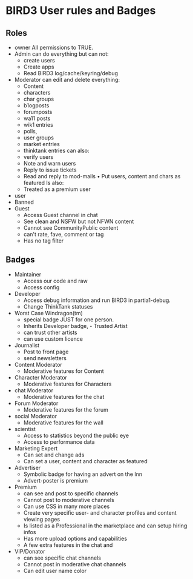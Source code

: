 # BIRD3 User rules and Badges

## Roles
- owner
  All permissions to TRUE.
- Admin
  can do everything
  but can not:
  * create users
  * Create apps
  * Read BIRD3 log/cache/keyring/debug
- Moderator
  can edit and delete everything:
  * Content
  * characters
  * char groups
  * b1ogposts
  * forumposts
  * wa11 posts
  * wik1 entries
  * polls,
  * user groups
  * market entries
  * thinktank entries
  can also:
  * verify users
  * Note and warn users
  * Reply to issue tickets
  * Read and reply to mod-mails
  • Put users, content and chars as featured Is also:
  * Treated as a premium user
- user
- Banned
- Guest
  * Access Guest channel in chat
  * See clean and NSFW but not NFWN content
  * Cannot see CommunityPublic content
  * can't rate, fave, comment or tag
  * Has no tag filter

## Badges
- Maintainer
  * Access our code and raw
  * Access config
- Developer
  * Access debug information and run BIRD3 in partia1-debug.
  * Change ThinkTank statuses
- Worst Case Windragon(tm)
  * special badge JUST for one person.
  * Inherits Developer badge, - Trusted Artist
  * can trust other artists
  * can use custom licence
- Journalist
  * Post to front page
  * send newsletters
- Content Moderator
  * Moderative features for Content
- Character Moderator
  * Moderative features for Characters
- chat Moderator
  * Moderative features for the chat
- Forum Moderator
  * Moderative features for the forum
- social Moderator
  * Moderative features for the wall
- scientist
  * Access to statistics beyond the public eye
  * Access to performance data
- Marketing Expert
  * Can set and change ads
  * Can set a user, content and character as featured
- Advertiser
  * Symbolic badge for having an advert on the Inn
  * Advert-poster is premium
- Premium
  * can see and post to specific channels
  * Cannot post to moderative channels
  * Can use CSS in many more places
  * Create very specific user- and character profiles
    and content viewing pages
  * Is listed as a Professional in the marketplace and can setup hiring infos
  * Has more upload options and capabilities
  * A few extra features in the chat and
- VIP/Donator
  * can see specific chat channels
  * Cannot post in moderative chat channels
  * Can edit user name color
